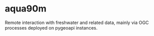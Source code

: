 # aqua90m
Remote interaction with freshwater and related data, mainly via OGC processes deployed on pygeoapi instances.

